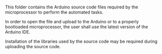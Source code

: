 This folder contains the Arduino source code files required by the microprocessor to perform the automated tasks. 

In order to open the file and upload to the Arduino or to a properly bootloaded microprocessor, the user shall use the latest version of the Arduino IDE.

Installation of the libraries used by the source code may be required during uploading the source code.
